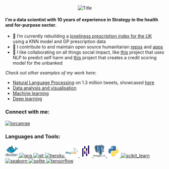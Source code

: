 <div align="center">
    <img src="https://readme-typing-svg.herokuapp.com?font=DM+Serif+Display&weight=9000&size=35&pause=100&color=150D1A&background=0B335A00&width=900&lines=Hi!%2C+I'm+Jenna.;Talk+to+me+about+data+for+social+impact!" alt="Title"></img>
</div>

#### I'm a data scientist with 10 years of experience in Strategy in the health and for-purpose sector. 

- 🔭 I’m currently rebuilding a [loneliness prescription index for the UK](https://github.com/humaniverse/loneliness) using a KNN model and GP prescription data
- 🌱 I contribute to and maintain open source humanitarian [repos](https://github.com/humaniverse/healthyr) and [apps](https://github.com/britishredcrosssociety/health-inequalities-explorer) 
- 👯 I like collaborating on all things social impact, like [this](https://github.com/OmdenaAI/london-chapter-nlp-self-harm) project that uses NLP to predict self harm and [this](https://omdena.com/projects/credit-scoring-in-africa/) project that creates a credit scoring model for the unbanked

*Check out other examples of my work here*:
- [Natural Language Processing](https://github.com/jennajt/NLP_sentiment) on 1.3 million tweets, showcased [here](https://jennajt-nlp-sentiment-app-ine0dv.streamlitapp.com) 
- [Data analysis and visualisation](https://github.com/jennajt/Data_Viz)
- [Machine learning](https://github.com/jennajt/SpaceshipTitanic_ML_Kaggle)
- [Deep learning](https://github.com/jennajt/Gender_Prediction) 

<h3 align="left">Connect with me:</h3>
<p align="left">
<a href="https://www.linkedin.com/in/jenna-tan-a1a58757/" target="blank"><img align="center" src="https://raw.githubusercontent.com/rahuldkjain/github-profile-readme-generator/master/src/images/icons/Social/linked-in-alt.svg" alt="lorcanrae" height="30" width="40" /></a>
</p>

<h3 align="left">Languages and Tools:</h3>
<p align="left"> <a href="https://www.docker.com/" target="_blank" rel="noreferrer"> <img src="https://raw.githubusercontent.com/devicons/devicon/master/icons/docker/docker-original-wordmark.svg" alt="docker" width="40" height="40"/> </a> <a href="https://cloud.google.com" target="_blank" rel="noreferrer"> <img src="https://www.vectorlogo.zone/logos/google_cloud/google_cloud-icon.svg" alt="gcp" width="40" height="40"/> </a> <a href="https://git-scm.com/" target="_blank" rel="noreferrer"> <img src="https://www.vectorlogo.zone/logos/git-scm/git-scm-icon.svg" alt="git" width="40" height="40"/> </a> <a href="https://heroku.com" target="_blank" rel="noreferrer"> <img src="https://www.vectorlogo.zone/logos/heroku/heroku-icon.svg" alt="heroku" width="40" height="40"/> </a> <a href="https://www.mysql.com/" target="_blank" rel="noreferrer"> <img src="https://raw.githubusercontent.com/devicons/devicon/master/icons/mysql/mysql-original-wordmark.svg" alt="mysql" width="40" height="40"/> </a> <a href="https://pandas.pydata.org/" target="_blank" rel="noreferrer"> <img src="https://raw.githubusercontent.com/devicons/devicon/2ae2a900d2f041da66e950e4d48052658d850630/icons/pandas/pandas-original.svg" alt="pandas" width="40" height="40"/> </a> <a href="https://www.postgresql.org" target="_blank" rel="noreferrer"> <img src="https://raw.githubusercontent.com/devicons/devicon/master/icons/postgresql/postgresql-original-wordmark.svg" alt="postgresql" width="40" height="40"/> </a> <a href="https://www.python.org" target="_blank" rel="noreferrer"> <img src="https://raw.githubusercontent.com/devicons/devicon/master/icons/python/python-original.svg" alt="python" width="40" height="40"/> </a> <a href="https://scikit-learn.org/" target="_blank" rel="noreferrer"> <img src="https://upload.wikimedia.org/wikipedia/commons/0/05/Scikit_learn_logo_small.svg" alt="scikit_learn" width="40" height="40"/> </a> <a href="https://seaborn.pydata.org/" target="_blank" rel="noreferrer"> <img src="https://seaborn.pydata.org/_images/logo-mark-lightbg.svg" alt="seaborn" width="40" height="40"/> </a> <a href="https://www.sqlite.org/" target="_blank" rel="noreferrer"> <img src="https://www.vectorlogo.zone/logos/sqlite/sqlite-icon.svg" alt="sqlite" width="40" height="40"/> </a> <a href="https://www.tensorflow.org" target="_blank" rel="noreferrer"> <img src="https://www.vectorlogo.zone/logos/tensorflow/tensorflow-icon.svg" alt="tensorflow" width="40" height="40"/> </a> </p>
